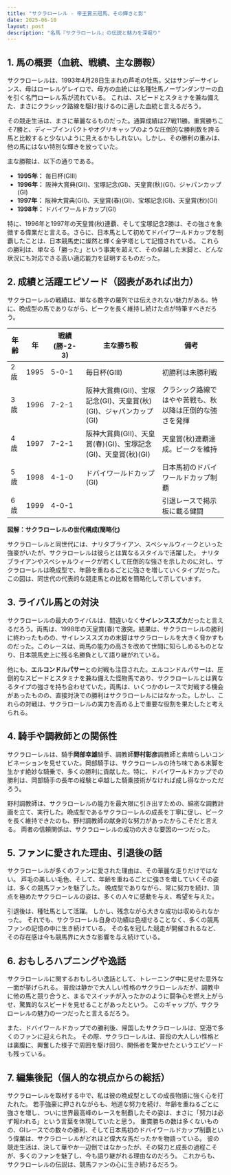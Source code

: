 ```yaml
---
title: "サクラローレル - 帝王賞三冠馬、その輝きと影"
date: 2025-06-10
layout: post
description: "名馬『サクラローレル』の伝説と魅力を深堀り"
---
```


## 1. 馬の概要（血統、戦績、主な勝鞍）

サクラローレルは、1993年4月28日生まれの芦毛の牡馬。父はサンデーサイレンス、母はローレルゲレイロで、母方の血統には名種牡馬ノーザンダンサーの血を引く名門ローレル系が流れている。  これは、スピードとスタミナを兼ね備えた、まさにクラシック路線を駆け抜けるのに適した血統と言えるだろう。

その競走生活は、まさに華麗なるものだった。通算成績は27戦11勝。重賞勝ちこそ7勝と、ディープインパクトやオグリキャップのような圧倒的な勝利数を誇る馬と比較すると少ないように見えるかもしれない。しかし、その勝利の重みは、他の馬にはない特別な輝きを放っていた。

主な勝鞍は、以下の通りである。

* **1995年：** 毎日杯(GIII)
* **1996年：** 阪神大賞典(GII)、宝塚記念(GI)、天皇賞(秋)(GI)、ジャパンカップ(GI)
* **1997年：** 阪神大賞典(GII)、天皇賞(春)(GI)、宝塚記念(GI)、天皇賞(秋)(GI)
* **1998年：** ドバイワールドカップ(GI)


特に、1996年と1997年の天皇賞(秋)連覇、そして宝塚記念2勝は、その強さを象徴する偉業だと言える。さらに、日本馬として初めてドバイワールドカップを制覇したことは、日本競馬史に燦然と輝く金字塔として記憶されている。  これらの勝利は、単なる「勝った」という事実を超えて、その卓越した末脚と、どんな状況にも対応できる高い適応能力を証明するものだった。


## 2. 成績と活躍エピソード（図表があれば出力）

サクラローレルの戦績は、単なる数字の羅列では伝えきれない魅力がある。特に、晩成型の馬でありながら、ピークを長く維持し続けた点が特筆すべきだろう。

| 年齢 | 年 | 戦績(勝-2-3) | 主な勝ち鞍 | 備考 |
|---|---|---|---|---|
| 2歳 | 1995 | 5-0-1 | 毎日杯(GIII) | 初勝利は未勝利戦 |
| 3歳 | 1996 | 7-2-1 | 阪神大賞典(GII)、宝塚記念(GI)、天皇賞(秋)(GI)、ジャパンカップ(GI) |  クラシック路線ではやや苦戦も、秋以降は圧倒的な強さを発揮 |
| 4歳 | 1997 | 7-2-1 | 阪神大賞典(GII)、天皇賞(春)(GI)、宝塚記念(GI)、天皇賞(秋)(GI) | 天皇賞(秋)連覇達成。ピークを維持 |
| 5歳 | 1998 | 4-1-0 | ドバイワールドカップ(GI) | 日本馬初のドバイワールドカップ制覇 |
| 6歳 | 1999 | 4-0-1 |  |  引退レースで掲示板に載る健闘 |


**図解：サクラローレルの世代構成(簡略化)**

サクラローレルと同世代には、ナリタブライアン、スペシャルウィークといった強豪がいたが、サクラローレルは彼らとは異なるスタイルで活躍した。  ナリタブライアンやスペシャルウィークが若くして圧倒的な強さを示したのに対し、サクラローレルは晩成型で、年齢を重ねるごとに強さを増していくタイプだった。この図は、同世代の代表的な競走馬との比較を簡略化して示しています。


## 3. ライバル馬との対決

サクラローレルの最大のライバルは、間違いなく**サイレンススズカ**だったと言えるだろう。両馬は、1998年の天皇賞(春)で激突。結果は、サクラローレルの勝利に終わったものの、サイレンススズカの末脚はサクラローレルを大きく脅かすものだった。このレースは、両馬の能力の高さを改めて世間に知らしめるものとなり、日本競馬史上に残る名勝負として語り継がれている。

他にも、**エルコンドルパサー**との対戦も注目された。エルコンドルパサーは、圧倒的なスピードとスタミナを兼ね備えた怪物馬であり、サクラローレルとは異なるタイプの強さを持ち合わせていた。両馬は、いくつかのレースで対戦する機会があったものの、直接対決での勝利はサクラローレルにはなかった。しかし、これらの対戦は、サクラローレルの実力を高める上で重要な役割を果たしたと考えられる。


## 4. 騎手や調教師との関係性

サクラローレルは、騎手**岡部幸雄**騎手、調教師**野村彰彦**調教師と素晴らしいコンビネーションを見せていた。岡部騎手は、サクラローレルの持ち味である末脚を生かす絶妙な騎乗で、多くの勝利に貢献した。特に、ドバイワールドカップでの勝利は、岡部騎手の長年の経験と卓越した騎乗技術がなければ成し得なかっただろう。

野村調教師は、サクラローレルの能力を最大限に引き出すための、綿密な調教計画を立て、実行した。晩成型であるサクラローレルの成長を丁寧に促し、ピークを長く維持できたのも、野村調教師の献身的な努力があったからこそだと言える。  両者の信頼関係は、サクラローレルの成功の大きな要因の一つだった。


## 5. ファンに愛された理由、引退後の話

サクラローレルが多くのファンに愛された理由は、その華麗な走りだけではない。  芦毛の美しい毛色、そして、年齢を重ねるごとに強さを増していくその姿は、多くの競馬ファンを魅了した。  晩成型でありながら、常に努力を続け、頂点を極めたサクラローレルの姿は、多くの人々に感動を与え、希望を与えた。

引退後は、種牡馬として活躍。  しかし、残念ながら大きな成功は収められなかった。  それでも、サクラローレル自身の功績は色褪せることなく、多くの競馬ファンの記憶の中に生き続けている。  その名を冠した競走が開催されるなど、その存在感は今も競馬界に大きな影響を与え続けている。


## 6. おもしろハプニングや逸話

サクラローレルに関するおもしろい逸話として、トレーニング中に見せた意外な一面が挙げられる。  普段は静かで大人しい性格のサクラローレルだが、調教中に他の馬と競り合うと、まるでスイッチが入ったかのように闘争心を燃え上がらせ、驚異的なスピードを見せることがあったという。  このギャップが、サクラローレルの魅力の一つだったと言えるだろう。

また、ドバイワールドカップでの勝利後、帰国したサクラローレルは、空港で多くのファンに迎えられた。  その際、サクラローレルは、普段の大人しい性格とは裏腹に、興奮した様子で周囲を駆け回り、関係者を驚かせたというエピソードも残っている。


## 7. 編集後記（個人的な視点からの総括）

サクラローレルを取材する中で、私は彼の晩成型としての成長物語に強く心を打たれた。  若手強豪に押されながらも、地道な努力を続け、年齢を重ねるごとに強さを増し、ついに世界最高峰のレースを制覇したその姿は、まさに「努力は必ず報われる」という言葉を体現していたと思う。  重賞勝ちの数は多くないものの、GIレースでの数々の勝利、そして日本馬初のドバイワールドカップ制覇という偉業は、サクラローレルがどれほど偉大な馬だったかを物語っている。  彼の競走生活は、決して華やか一辺倒ではなかったが、その努力と成長の過程こそが、多くのファンを魅了し、今も語り継がれる理由なのだろう。  これからも、サクラローレルの伝説は、競馬ファンの心に生き続けるだろう。
